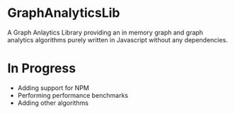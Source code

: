 # GraphAnalyticsLib
A Graph Anlaytics Library providing an in memory graph and graph analytics algorithms purely written in Javascript without any dependencies.


# In Progress

- Adding support for NPM
- Performing performance benchmarks
- Adding other algorithms
